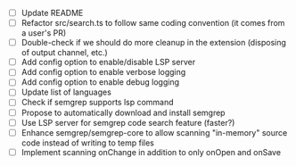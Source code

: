 - [ ] Update README
- [ ] Refactor src/search.ts to follow same coding convention (it comes from a user's PR)
- [ ] Double-check if we should do more cleanup in the extension (disposing of output channel, etc.)
- [ ] Add config option to enable/disable LSP server
- [ ] Add config option to enable verbose logging
- [ ] Add config option to enable debug logging
- [ ] Update list of languages
- [ ] Check if semgrep supports lsp command
- [ ] Propose to automatically download and install semgrep
- [ ] Use LSP server for semgrep code search feature (faster?)
- [ ] Enhance semgrep/semgrep-core to allow scanning "in-memory" source code instead of writing to temp files
- [ ] Implement scanning onChange in addition to only onOpen and onSave